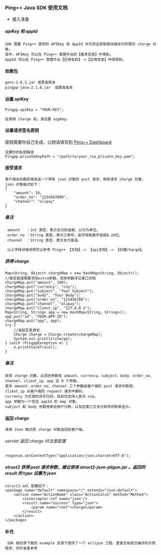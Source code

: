 ### Ping++ Java SDK 使用文档

- 接入准备

##### apiKey 和 appId

    SDK 需要 Ping++ 提供的 APIKey 和 AppId 作为凭证获取移动端支付所需的 charge 对象。
    其中，APIKey 可以在 Ping++ 管理平台的【基本信息】中得到。
    AppId 可以在 Ping++ 管理平台【应用名称】->【应用信息】中得得到。


#### 依赖包

    gons-2.6.2.jar 或更高版本
    pingpp-java-2.1.8.jar  或更高版本

#### 设置 apiKey

    Pingpp.apiKey = "YOUR-KEY";

    在获得 charge 前，请设置 aipKey。

#### 设置请求签名密钥
密钥需要你自己生成，公钥请填写到 [Ping++ Dashboard](https://dashboard.pingxx.com)

    设置你的私钥路径
    Pingpp.privateKeyPath = "/path/to/your_rsa_private_key.pem";

#### 接受请求

    客户端会向服务端发送一个带有 json 对象的 post 请求，用来请求 charge 对象。
    json 对象格式如下：
    {
        "amount": 10,
        "order_no": "1234567890",
        "channel": "alipay"
    }

##### 备注

     amount   ：int 类型，表示支付的金额，以分为单位。
     order_no ：String 类型，表示订单号，由字母和数字组成8-20位。
     channel  ：String 类型，表示支付渠道。

     以上字段详细说明可以参考 Ping++ 【文档】-> 【api文档】-> 【创建charge】。

##### 获得 charge

    Map<String, Object> chargeMap = new HashMap<String, Object>();
    //某些渠道需要添加extra参数，具体参数详见接口文档
    chargeMap.put("amount", 100);
    chargeMap.put("currency", "cny");
    chargeMap.put("subject", "Your Subject");
    chargeMap.put("body", "Your Body");
    chargeMap.put("order_no", "123456789");
    chargeMap.put("channel", "alipay");
    chargeMap.put("client_ip", "127.0.0.1");
    Map<String, String> app = new HashMap<String, String>();
    app.put("id", "YOUR-APP-ID");
    chargeMap.put("app", app);
    try {
        //发起交易请求
        Charge charge = Charge.create(chargeMap);
        System.out.println(charge);
    } catch (PingppException e) {
        e.printStackTrace();
    }

##### 备注

    获得 charge 对象，必须的参数有 amount、currency、subject、body、order_no、channel、client_ip、app 这 8 个参数。
    其中 amount、order_no、channel 三个参数由客户端的 post 请求中获得。
    client_ip 从客户端的 request 请求中解析。
    currency 为交易的货币代码，目前仅支持人民币 cny。
    app 参数为一个包含 appId 的 map 对象。
    subject 和 body 参数用来在用户付款、以及在第三方支付软件的账单显示。

#### 返回 charge

    请用 Json 格式把 charge 对象返回给客户端。

###### servlet 返回 charge 时注意配置

    response.setContentType("application/json;charset=UTF-8");

##### struct2  获得 post 请求参数，建议使用 struct2-json-pligun.jar 。返回的 result 的 type 设置为 json

    struct2.xml 配置如下：
    <package name="default" namespace="/" extends="json-default">
        <action name="ActionName" class="ActionCalss" method="Method">
            <interceptor-ref name="json"/>
            <result name="success" type="json">
                <param name="root">charge</param>
            </result>
        </action>
    </package>

#### 补充   

     SDK 根目录下面的 example 目录下提供了一个 eclipse 工程，里面含有部分操作的示例程序，供开发者参考
